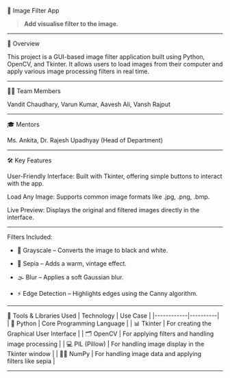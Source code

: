 📸 Image Filter App
> **Add visualise filter to the image.**
---

🏁 Overview

This project is a GUI-based image filter application built using Python, OpenCV, and Tkinter. It allows users to load images from their computer and apply various image processing filters in real time.

---

👨‍💻 Team Members

Vandit Chaudhary,
Varun Kumar,
Aavesh Ali,
Vansh Rajput

---

🎓 Mentors

Ms. Ankita,
Dr. Rajesh Upadhyay (Head of Department)

---

🛠️ Key Features

User-Friendly Interface: Built with Tkinter, offering simple buttons to interact with the app.

Load Any Image: Supports common image formats like .jpg, .png, .bmp.

Live Preview: Displays the original and filtered images directly in the interface.

---

 Filters Included:

- 🖤 Grayscale – Converts the image to black and white.

- 🎨 Sepia – Adds a warm, vintage effect.

- 🌫️ Blur – Applies a soft Gaussian blur.

- ⚡ Edge Detection – Highlights edges using the Canny algorithm.

---

 🧰 Tools & Libraries Used
| Technology | Use Case |
|------------|----------|
| 🐍 Python | Core Programming Language |
| 📊 Tkinter | For creating the Graphical User Interface |
| 🗂️ OpenCV | For applying filters and handling image processing |
| 💻 PIL (Pillow) | For handling image display in the Tkinter window |
| 🫱🏻 NumPy | For handling image data and applying filters like sepia |

---

 

